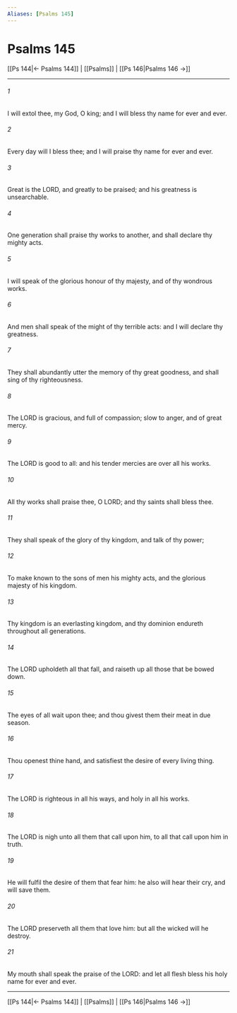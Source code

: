 ```yaml
---
Aliases: [Psalms 145]
---
```

# Psalms 145

[[Ps 144|← Psalms 144]] | [[Psalms]] | [[Ps 146|Psalms 146 →]]
***



###### 1 
I will extol thee, my God, O king; and I will bless thy name for ever and ever. 

###### 2 
Every day will I bless thee; and I will praise thy name for ever and ever. 

###### 3 
Great is the LORD, and greatly to be praised; and his greatness is unsearchable. 

###### 4 
One generation shall praise thy works to another, and shall declare thy mighty acts. 

###### 5 
I will speak of the glorious honour of thy majesty, and of thy wondrous works. 

###### 6 
And men shall speak of the might of thy terrible acts: and I will declare thy greatness. 

###### 7 
They shall abundantly utter the memory of thy great goodness, and shall sing of thy righteousness. 

###### 8 
The LORD is gracious, and full of compassion; slow to anger, and of great mercy. 

###### 9 
The LORD is good to all: and his tender mercies are over all his works. 

###### 10 
All thy works shall praise thee, O LORD; and thy saints shall bless thee. 

###### 11 
They shall speak of the glory of thy kingdom, and talk of thy power; 

###### 12 
To make known to the sons of men his mighty acts, and the glorious majesty of his kingdom. 

###### 13 
Thy kingdom is an everlasting kingdom, and thy dominion endureth throughout all generations. 

###### 14 
The LORD upholdeth all that fall, and raiseth up all those that be bowed down. 

###### 15 
The eyes of all wait upon thee; and thou givest them their meat in due season. 

###### 16 
Thou openest thine hand, and satisfiest the desire of every living thing. 

###### 17 
The LORD is righteous in all his ways, and holy in all his works. 

###### 18 
The LORD is nigh unto all them that call upon him, to all that call upon him in truth. 

###### 19 
He will fulfil the desire of them that fear him: he also will hear their cry, and will save them. 

###### 20 
The LORD preserveth all them that love him: but all the wicked will he destroy. 

###### 21 
My mouth shall speak the praise of the LORD: and let all flesh bless his holy name for ever and ever.

***
[[Ps 144|← Psalms 144]] | [[Psalms]] | [[Ps 146|Psalms 146 →]]
